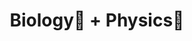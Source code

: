 ---
title: "Biology🧬 + Physics🔭"
description: "Biophysics and Biological Physics Notes."
weight: 0
hideSummary: false
hidemeta: False
---